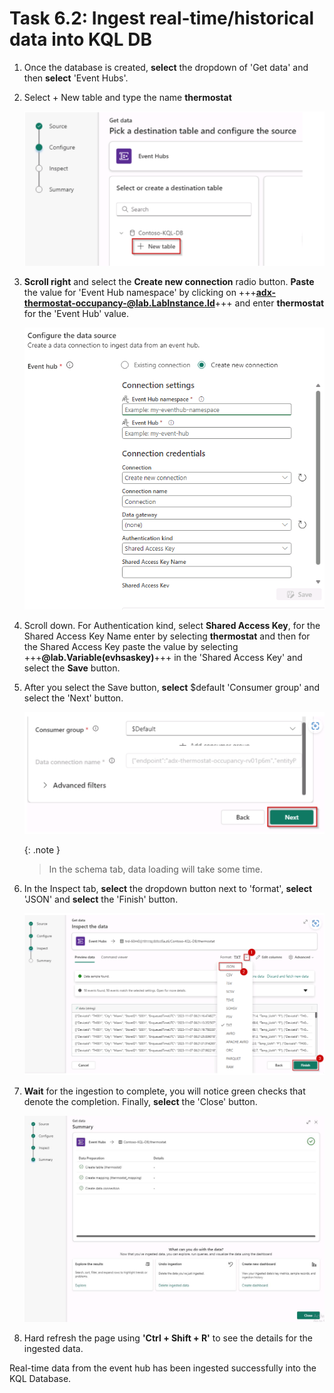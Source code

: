 # Task 6.2: Ingest real-time/historical data into KQL DB

1. Once the database is created, **select** the dropdown of 'Get data' and then **select** 'Event Hubs'.

2. Select + New table and type the name **thermostat**

    ![task-5.2.2.png](../media/instructions240153/task-5.2.2.png)

3. **Scroll right** and select the **Create new connection** radio button. **Paste** the value for 'Event Hub namespace' by clicking on +++**adx-thermostat-occupancy-@lab.LabInstance.Id**+++ and enter **thermostat** for the 'Event Hub' value.

	![3so5uj54.png](../media/instructions249094/3so5uj54.png)

4. Scroll down. For Authentication kind, select **Shared Access Key**, for the Shared Access Key Name enter by selecting **thermostat** and then for the Shared Access Key paste the value by selecting +++**@lab.Variable(evhsaskey)**+++ in the 'Shared Access Key' and select the **Save** button.

5. After you select the Save button, **select** $default 'Consumer group' and select the 'Next' button.

	![task-5.2.5-5.png](../media/instructions240153/task-5.2.5-5.png)

	{: .note }
	> In the schema tab, data loading will take some time.

6. In the Inspect tab, **select** the dropdown button next to 'format', **select** 'JSON' and **select** the 'Finish' button.

    ![task-5.2.10.png](../media/instructions240153/task-5.2.10.png)

7. **Wait** for the ingestion to complete, you will notice green checks that denote the completion. Finally, **select** the 'Close' button.

	![i6p8f9yw.jpg](../media/instructions249094/i6p8f9yw.jpg)

8. Hard refresh the page using **'Ctrl + Shift + R'** to see the
details for the ingested data.
	
Real-time data from the event hub has been ingested successfully into the KQL Database.
